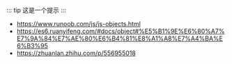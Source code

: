 ::: tip
这是一个提示
:::

- https://www.runoob.com/js/js-objects.html
- https://es6.ruanyifeng.com/#docs/object#%E5%B1%9E%E6%80%A7%E7%9A%84%E7%AE%80%E6%B4%81%E8%A1%A8%E7%A4%BA%E6%B3%95
- https://zhuanlan.zhihu.com/p/556955018